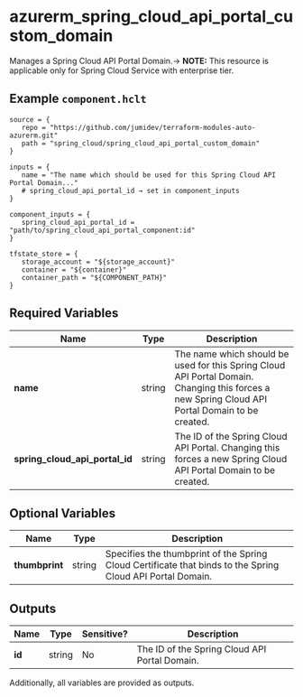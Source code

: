 # azurerm_spring_cloud_api_portal_custom_domain

Manages a Spring Cloud API Portal Domain.-> **NOTE:** This resource is applicable only for Spring Cloud Service with enterprise tier.

## Example `component.hclt`

```hcl
source = {
   repo = "https://github.com/jumidev/terraform-modules-auto-azurerm.git"   
   path = "spring_cloud/spring_cloud_api_portal_custom_domain"   
}

inputs = {
   name = "The name which should be used for this Spring Cloud API Portal Domain..."   
   # spring_cloud_api_portal_id → set in component_inputs
}

component_inputs = {
   spring_cloud_api_portal_id = "path/to/spring_cloud_api_portal_component:id"   
}

tfstate_store = {
   storage_account = "${storage_account}"   
   container = "${container}"   
   container_path = "${COMPONENT_PATH}"   
}

```

## Required Variables

| Name | Type |  Description |
| ---- | --------- |  ----------- |
| **name** | string |  The name which should be used for this Spring Cloud API Portal Domain. Changing this forces a new Spring Cloud API Portal Domain to be created. | 
| **spring_cloud_api_portal_id** | string |  The ID of the Spring Cloud API Portal. Changing this forces a new Spring Cloud API Portal Domain to be created. | 

## Optional Variables

| Name | Type |  Description |
| ---- | --------- |  ----------- |
| **thumbprint** | string |  Specifies the thumbprint of the Spring Cloud Certificate that binds to the Spring Cloud API Portal Domain. | 



## Outputs

| Name | Type | Sensitive? | Description |
| ---- | ---- | --------- | --------- |
| **id** | string | No  | The ID of the Spring Cloud API Portal Domain. | 

Additionally, all variables are provided as outputs.
